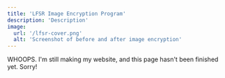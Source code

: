 ```yaml
---
title: 'LFSR Image Encryption Program'
description: 'Description'
image:
  url: '/lfsr-cover.png'
  alt: 'Screenshot of before and after image encryption'
---
```


<div class="badge">WHOOPS. I'm still making my website, and this page hasn't been finished yet. Sorry!</div>
